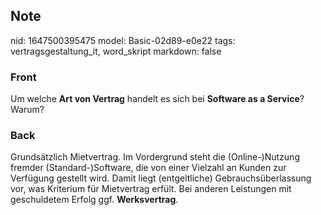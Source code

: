 ## Note
nid: 1647500395475
model: Basic-02d89-e0e22
tags: vertragsgestaltung_it, word_skript
markdown: false

### Front
Um welche <b>Art von Vertrag</b> handelt es sich bei <b>Software as
a Service</b>? Warum?

### Back
Grundsätzlich Mietvertrag. Im Vordergrund steht die
(Online-)Nutzung fremder (Standard-)Software, die von einer
Vielzahl an Kunden zur Verfügung gestellt wird. Damit liegt
(entgeltliche) Gebrauchsüberlassung vor, was Kriterium für
Mietvertrag erfült. Bei anderen Leistungen mit geschuldetem Erfolg
ggf. <b>Werksvertrag</b>.
